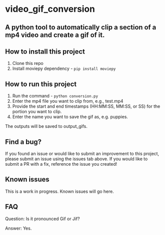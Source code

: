 # video_gif_conversion

## A python tool to automatically clip a section of a mp4 video and create a gif of it.

## How to install this project

1. Clone this repo
2. Install moviepy dependency - `pip install moviepy`

## How to run this project

1. Run the command - `python conversion.py`
2. Enter the mp4 file you want to clip from, e.g., test.mp4
3. Provide the start and end timestamps (HH:MM:SS, MM:SS, or SS) for the portion you want to clip.
4. Enter the name you want to save the gif as, e.g. puppies. 

The outputs will be saved to output_gifs.  

## Find a bug?

If you found an issue or would like to submit an improvement to this project, please submit an issue using the issues tab above. If you would like to submit a PR with a fix, reference the issue you created!

## Known issues

This is a work in progress. Known issues will go here. 

## FAQ
Question: Is it pronounced Gif or Jif? 

Answer: Yes.
